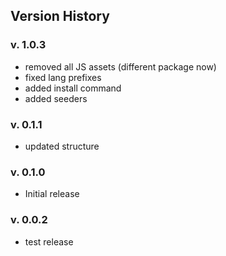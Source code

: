 ## Version History

### v. 1.0.3

- removed all JS assets (different package now)
- fixed lang prefixes
- added install command
- added seeders

### v. 0.1.1

- updated structure

### v. 0.1.0

- Initial release

### v. 0.0.2

- test release
